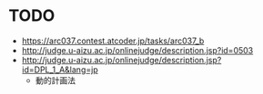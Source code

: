 # TODO

- https://arc037.contest.atcoder.jp/tasks/arc037_b
- http://judge.u-aizu.ac.jp/onlinejudge/description.jsp?id=0503
- http://judge.u-aizu.ac.jp/onlinejudge/description.jsp?id=DPL_1_A&lang=jp
    - 動的計画法